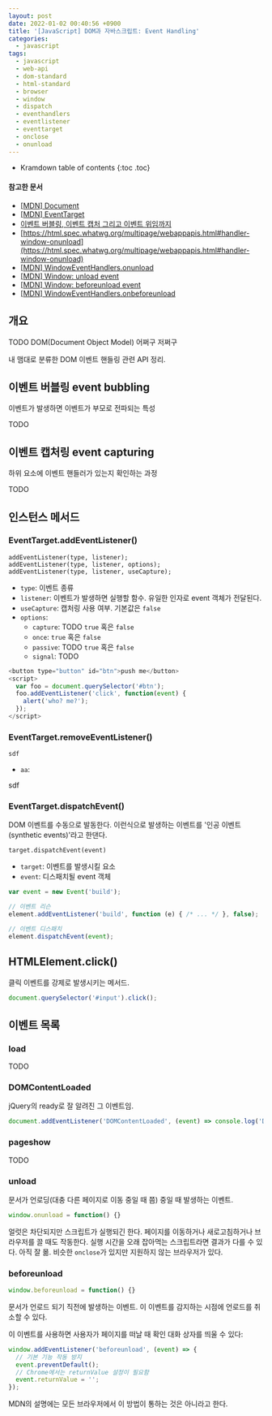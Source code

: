 ```yaml
---
layout: post
date: 2022-01-02 00:40:56 +0900
title: '[JavaScript] DOM과 자바스크립트: Event Handling'
categories:
  - javascript
tags:
  - javascript
  - web-api
  - dom-standard
  - html-standard
  - browser
  - window
  - dispatch
  - eventhandlers
  - eventlistener
  - eventtarget
  - onclose
  - onunload
---
```


* Kramdown table of contents
{:toc .toc}

#### 참고한 문서

- [\[MDN\] Document](https://developer.mozilla.org/en-US/docs/Web/API/Document)
- [\[MDN\] EventTarget](https://developer.mozilla.org/en-US/docs/Web/API/EventTarget)
- [이벤트 버블링, 이벤트 캡처 그리고 이벤트 위임까지](https://joshua1988.github.io/web-development/javascript/event-propagation-delegation/)
- [https://html.spec.whatwg.org/multipage/webappapis.html#handler-window-onunload](https://html.spec.whatwg.org/multipage/webappapis.html#handler-window-onunload)
- [\[MDN\] WindowEventHandlers.onunload](https://developer.mozilla.org/en-US/docs/Web/API/WindowEventHandlers/onunload)
- [\[MDN\] Window: unload event](https://developer.mozilla.org/en-US/docs/Web/API/Window/unload_event)
- [\[MDN\] Window: beforeunload event](https://developer.mozilla.org/en-US/docs/Web/API/Window/beforeunload_event)
- [\[MDN\] WindowEventHandlers.onbeforeunload](https://developer.mozilla.org/en-US/docs/Web/API/WindowEventHandlers/onbeforeunload)


## 개요

TODO DOM(Document Object Model) 어쩌구 저쩌구

내 맴대로 분류한 DOM 이벤트 핸들링 관련 API 정리.


## 이벤트 버블링 event bubbling

이벤트가 발생하면 이벤트가 부모로 전파되는 특성

TODO


## 이벤트 캡처링 event capturing

하위 요소에 이벤트 핸들러가 있는지 확인하는 과정

TODO


## 인스턴스 메서드

### EventTarget.addEventListener()

```
addEventListener(type, listener);
addEventListener(type, listener, options);
addEventListener(type, listener, useCapture);
```

- `type`: 이벤트 종류
- `listener`: 이벤트가 발생하면 실행할 함수. 유일한 인자로 event 객체가 전달된다.
- `useCapture`: 캡처링 사용 여부. 기본값은 `false`
- `options`: 
  - `capture`: TODO `true` 혹은 `false`
  - `once`: `true` 혹은 `false`
  - `passive`: TODO `true` 혹은 `false`
  - `signal`: TODO

```js
<button type="button" id="btn">push me</button>
<script>
  var foo = document.querySelector('#btn');
  foo.addEventListener('click', function(event) {
    alert('who? me?');
  });
</script>
```

### EventTarget.removeEventListener()

```js
sdf
```

- `aa`:

sdf

### EventTarget.dispatchEvent()

DOM 이벤트를 수동으로 발동한다. 이런식으로 발생하는 이벤트를 '인공 이벤트(synthetic events)'라고 한댄다.

```
target.dispatchEvent(event)
```

- `target`: 이벤트를 발생시킬 요소
- `event`: 디스패치될 event 객체

```js
var event = new Event('build');

// 이벤트 리슨
element.addEventListener('build', function (e) { /* ... */ }, false);

// 이벤트 디스패치
element.dispatchEvent(event);
```


## HTMLElement.click()

클릭 이벤트를 강제로 발생시키는 메서드.

```js
document.querySelector('#input').click();
```


## 이벤트 목록

### load

TODO

### DOMContentLoaded

jQuery의 ready로 잘 알려진 그 이벤트임.

```js
document.addEventListener('DOMContentLoaded', (event) => console.log('DOM fully loaded'));
```

### pageshow

TODO

### unload

문서가 언로딩(대충 다른 페이지로 이동 중일 때 쯤) 중일 때 발생하는 이벤트.

```js
window.onunload = function() {}
```

얼럿은 차단되지만 스크립트가 실행되긴 한다. 페이지를 이동하거나 새로고침하거나 브라우저를 끌 때도 작동한다. 실행 시간을 오래 잡아먹는 스크립트라면 결과가 다를 수 있다. 아직 잘 몲.
비슷한 `onclose`가 있지만 지원하지 않는 브라우저가 있다.

### beforeunload

```js
window.beforeunload = function() {}
```

문서가 언로드 되기 직전에 발생하는 이벤트. 이 이벤트를 감지하는 시점에 언로드를 취소할 수 있다.

이 이벤트를 사용하면 사용자가 페이지를 떠날 때 확인 대화 상자를 띄울 수 있다:

```js
window.addEventListener('beforeunload', (event) => {
  // 기본 기능 작동 방지
  event.preventDefault();
  // Chrome에서는 returnValue 설정이 필요함
  event.returnValue = '';
});
```

MDN의 설명에는 모든 브라우저에서 이 방법이 통하는 것은 아니라고 한다.
